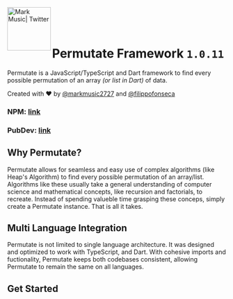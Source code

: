 <img align="left" alt="Mark Music| Twitter" width="100px" src="https://i.ibb.co/tMhqBMs/permutate.png" /> 

<br>
<br>
<br>

# Permutate Framework `1.0.11`

Permutate is a JavaScript/TypeScript and Dart framework to find every possible permutation of an array _(or list in Dart)_ of data.

Created with ❤️ by [@markmusic2727](https://twitter.com/MarkMusic2727) and [@filippofonseca](https://twitter.com/FilippoFonseca) 

### __NPM: [link](https://twitter.com/MarkMusic2727)__
### __PubDev: [link](https://twitter.com/MarkMusic2727)__

## Why Permutate?

Permutate allows for seamless and easy use of complex algorithms (like Heap's Algorithm) to find every possible permutation of an array/list. Algorithms like these usually take a general understanding of computer science and mathematical concepts, like recursion and factorials, to recreate. Instead of spending valueble time grasping these conceps, simply create a Permutate instance. That is all it takes.


## Multi Language Integration

Permutate is not limited to single language architecture. It was designed and optimized to work with TypeScript, and Dart. With cohesive imports and fuctionality, Permutate keeps both codebases consistent, allowing Permutate to remain the same on all languages. 

## Get Started
